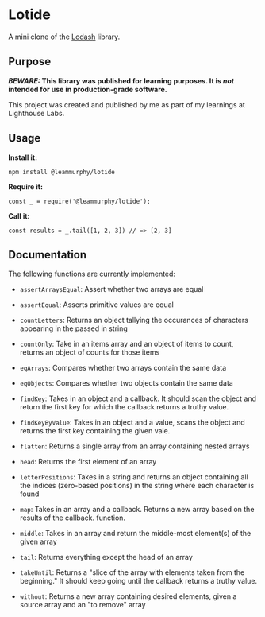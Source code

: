 # Lotide

A mini clone of the [Lodash](https://lodash.com) library.

## Purpose

**_BEWARE:_ This library was published for learning purposes. It is _not_ intended for use in production-grade software.**

This project was created and published by me as part of my learnings at Lighthouse Labs. 

## Usage

**Install it:**

`npm install @leammurphy/lotide`

**Require it:**

`const _ = require('@leammurphy/lotide');`

**Call it:**

`const results = _.tail([1, 2, 3]) // => [2, 3]`

## Documentation

The following functions are currently implemented:

* `assertArraysEqual`: Assert whether two arrays are equal

* `assertEqual`: Asserts primitive values are equal

* `countLetters`: Returns an object tallying the occurances of characters appearing in the passed in string

* `countOnly`: Take in an items array and an object of items to count, returns an object of counts for those items

* `eqArrays`: Compares whether two arrays contain the same data

* `eqObjects`: Compares whether two objects contain the same data

* `findKey`: Takes in an object and a callback. It should scan the object and return the first key for which the callback returns a truthy value.

* `findKeyByValue`: Takes in an object and a value, scans the object and returns the first key containing the given vale.

* `flatten`: Returns a single array from an array containing nested arrays

* `head`: Returns the first element of an array

* `letterPositions`: Takes in a string and returns an object containing all the indices (zero-based positions) in the string where each character is found

* `map`: Takes in an array and a callback. Returns a new array based on the results of the callback. function.
* `middle`: Takes in an array and return the middle-most element(s) of the given array

* `tail`: Returns everything except the head of an array

* `takeUntil`: Returns a "slice of the array with elements taken from the beginning." It should keep going until the callback returns a truthy value.

* `without`: Returns a new array containing desired elements, given a source array and an "to remove" array 


